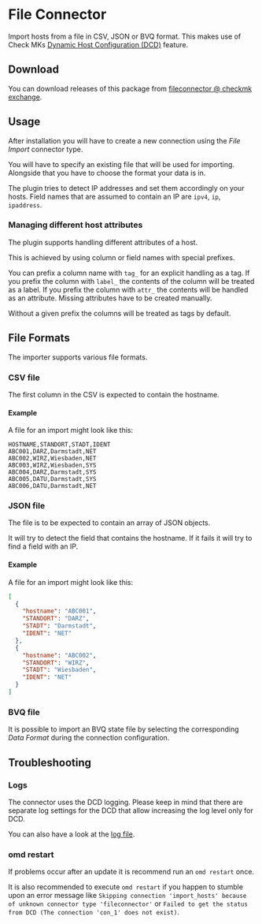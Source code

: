 # File Connector

Import hosts from a file in CSV, JSON or BVQ format.
This makes use of Check MKs [Dynamic Host Configuration (DCD)](https://docs.checkmk.com/latest/de/dcd.html) feature.

## Download

You can download releases of this package from [fileconnector @ checkmk exchange](https://exchange.checkmk.com/p/fileconnector).

## Usage

After installation you will have to create a new connection using the _File Import_ connector type.

You will have to specify an existing file that will be used for importing.
Alongside that you have to choose the format your data is in.

The plugin tries to detect IP addresses and set them accordingly on your hosts. Field names that are assumed to contain an IP are `ipv4`, `ip`, `ipaddress`.

### Managing different host attributes

The plugin supports handling different attributes of a host.

This is achieved by using column or field names with special prefixes.

You can prefix a column name with `tag_` for an explicit handling as a tag.
If you prefix the column with `label_` the contents of the column will be treated as a label.
If you prefix the column with `attr_` the contents will be handled as an attribute. Missing attributes have to be created manually.

Without a given prefix the columns will be treated as tags by default.

## File Formats

The importer supports various file formats.

### CSV file

The first column in the CSV is expected to contain the hostname.

#### Example

A file for an import might look like this:

```csv
HOSTNAME,STANDORT,STADT,IDENT
ABC001,DARZ,Darmstadt,NET
ABC002,WIRZ,Wiesbaden,NET
ABC003,WIRZ,Wiesbaden,SYS
ABC004,DARZ,Darmstadt,SYS
ABC005,DATU,Darmstadt,SYS
ABC006,DATU,Darmstadt,NET
```

### JSON file

The file is to be expected to contain an array of JSON objects.

It will try to detect the field that contains the hostname.
If it fails it will try to find a field with an IP.

#### Example

A file for an import might look like this:

```json
[
  {
    "hostname": "ABC001",
    "STANDORT": "DARZ",
    "STADT": "Darmstadt",
    "IDENT": "NET"
  },
  {
    "hostname": "ABC002",
    "STANDORT": "WIRZ",
    "STADT": "Wiesbaden",
    "IDENT": "NET"
  }
]
```

### BVQ file

It is possible to import an BVQ state file by selecting the
corresponding _Data Format_ during the connection configuration.

## Troubleshooting

### Logs

The connector uses the DCD logging.
Please keep in mind that there are separate log settings for the DCD that allow increasing the log level only for DCD.

You can also have a look at the [log file](https://docs.checkmk.com/latest/en/dcd.html#_dcd_log_file).

### omd restart

If problems occur after an update it is recommend run an `omd restart` once.

It is also recommended to execute `omd restart` if you happen to stumble upon an error message like `Skipping connection 'import_hosts' because of unknown connector type 'fileconnector'` or `Failed to get the status from DCD (The connection 'con_1' does not exist)`.
